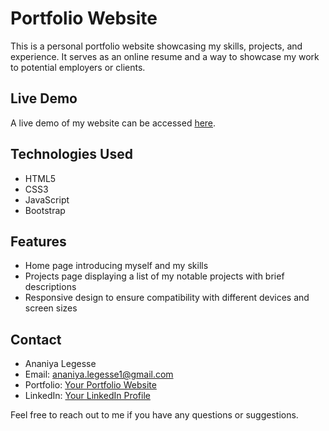 # Portfolio Website

This is a personal portfolio website showcasing my skills, projects, and experience. It serves as an online resume and a way to showcase my work to potential employers or clients.

## Live Demo

A live demo of my website can be accessed [here](https://my-protifolio.netlify.app/).

## Technologies Used

- HTML5
- CSS3
- JavaScript
- Bootstrap 


## Features

- Home page introducing myself and my skills
- Projects page displaying a list of my notable projects with brief descriptions
- Responsive design to ensure compatibility with different devices and screen sizes



## Contact

- Ananiya Legesse
- Email: ananiya.legesse1@gmail.com
- Portfolio: [Your Portfolio Website](https://my-protifolio.netlify.app/)
- LinkedIn: [Your LinkedIn Profile](https://www.linkedin.com/in/ananiya-legesse-474939259/)



Feel free to reach out to me if you have any questions or suggestions.



